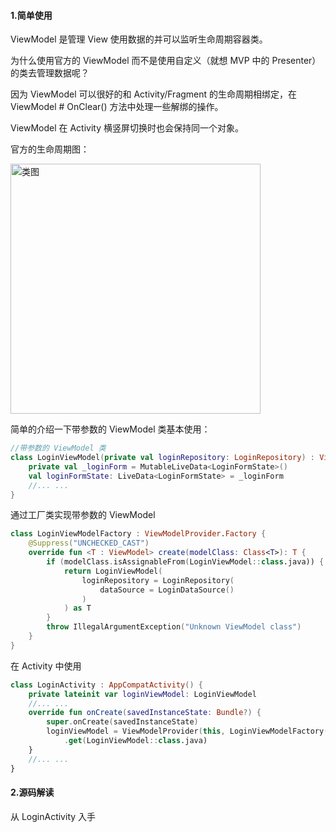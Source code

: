 #### 1.简单使用

ViewModel 是管理 View 使用数据的并可以监听生命周期容器类。

为什么使用官方的 ViewModel 而不是使用自定义（就想 MVP 中的 Presenter）的类去管理数据呢？

因为 ViewModel 可以很好的和 Activity/Fragment 的生命周期相绑定，在 ViewModel # OnClear() 方法中处理一些解绑的操作。

ViewModel 在 Activity 横竖屏切换时也会保持同一个对象。

官方的生命周期图：

<img width="400" alt="类图" src="https://user-images.githubusercontent.com/17560388/141035994-bc844b3e-b496-4872-8443-4b6a79f9b8ee.png">

简单的介绍一下带参数的 ViewModel 类基本使用：

```kotlin
//带参数的 ViewModel 类
class LoginViewModel(private val loginRepository: LoginRepository) : ViewModel() {
    private val _loginForm = MutableLiveData<LoginFormState>()
    val loginFormState: LiveData<LoginFormState> = _loginForm
    //... ...
}
```

通过工厂类实现带参数的 ViewModel

```kotlin
class LoginViewModelFactory : ViewModelProvider.Factory {
    @Suppress("UNCHECKED_CAST")
    override fun <T : ViewModel> create(modelClass: Class<T>): T {
        if (modelClass.isAssignableFrom(LoginViewModel::class.java)) {
            return LoginViewModel(
                loginRepository = LoginRepository(
                    dataSource = LoginDataSource()
                )
            ) as T
        }
        throw IllegalArgumentException("Unknown ViewModel class")
    }
}
```

在 Activity 中使用

```kotlin
class LoginActivity : AppCompatActivity() {
    private lateinit var loginViewModel: LoginViewModel
    //... ...
    override fun onCreate(savedInstanceState: Bundle?) {
        super.onCreate(savedInstanceState)
        loginViewModel = ViewModelProvider(this, LoginViewModelFactory())
            .get(LoginViewModel::class.java)
    }
    //... ...
}
```
#### 2.源码解读

从 LoginActivity 入手








